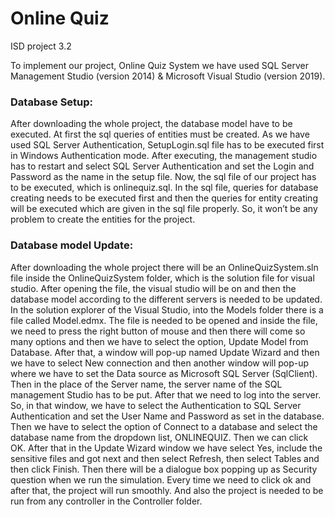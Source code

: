 # Online Quiz
 ISD project 3.2
 
To implement our project, Online Quiz System
we have used SQL Server Management Studio (version 2014) & Microsoft Visual Studio (version 2019).

### Database Setup:
After downloading the whole project, the database model have to be executed. At first the sql queries of entities must be created. As we have used SQL Server Authentication, SetupLogin.sql file has to be executed first in Windows Authentication mode. After executing, the management studio has to restart and select SQL Server Authentication and set the Login and Password as the name in the setup file.
Now, the sql file of our project has to be executed, which is onlinequiz.sql. In the sql file, queries for database creating needs to be executed first and then the queries for entity creating will be executed which are given in the sql file properly. So, it won’t be any problem to create the entities for the project.

### Database model Update:
After downloading the whole project there will be an OnlineQuizSystem.sln file inside the OnlineQuizSystem folder, which is the solution file for visual studio. After opening the file, the visual studio will be on and then the database model according to the different servers is needed to be updated. In the solution explorer of the Visual Studio, into the Models folder there is a file called Model.edmx. The file is needed to be opened and inside the file, we need to press the right button of mouse and then there will come so many options and then we have to select the option, Update Model from Database. After that, a window will pop-up named Update Wizard and then we have to select New connection and then another window will pop-up where we have to set the Data source as Microsoft SQL Server (SqlClient). Then in the place of the Server name, the server name of the SQL management Studio has to be put. 
After that we need to log into the server. So, in that window, we have to select the Authentication to SQL Server Authentication and set the User Name and Password as set in the database. Then we have to select the option of Connect to a database and select the database name from the dropdown list, ONLINEQUIZ. Then we can click OK.
 After that in the Update Wizard window we have select Yes, include the sensitive files and got next and then select Refresh, then select Tables and then click Finish. Then there will be a dialogue box popping up as Security question when we run the simulation. Every time we need to click ok and after that, the project will run smoothly. And also the project is needed to be run from any controller in the Controller folder.

